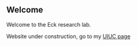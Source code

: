 ## Welcome 

Welcome to the Eck research lab. 

Website under construction, go to my [UIUC page](https://publish.illinois.edu/danieleck/)
